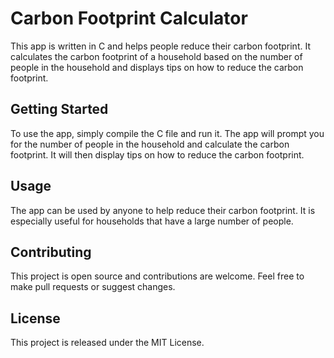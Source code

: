 # Carbon Footprint Calculator

This app is written in C and helps people reduce their carbon footprint. It calculates the carbon footprint of a household based on the number of people in the household and displays tips on how to reduce the carbon footprint.

## Getting Started

To use the app, simply compile the C file and run it. The app will prompt you for the number of people in the household and calculate the carbon footprint. It will then display tips on how to reduce the carbon footprint.

## Usage

The app can be used by anyone to help reduce their carbon footprint. It is especially useful for households that have a large number of people.

## Contributing

This project is open source and contributions are welcome. Feel free to make pull requests or suggest changes.

## License

This project is released under the MIT License.
